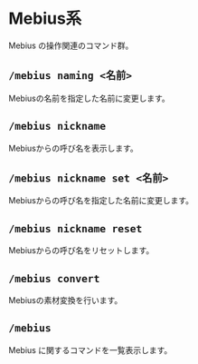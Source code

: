 # Mebius系

Mebius の操作関連のコマンド群。

## `/mebius naming <名前>`

Mebiusの名前を指定した名前に変更します。

## `/mebius nickname`

Mebiusからの呼び名を表示します。

## `/mebius nickname set <名前>`

Mebiusからの呼び名を指定した名前に変更します。

## `/mebius nickname reset`

Mebiusからの呼び名をリセットします。

## `/mebius convert`

Mebiusの素材変換を行います。

## `/mebius`

Mebius に関するコマンドを一覧表示します。
